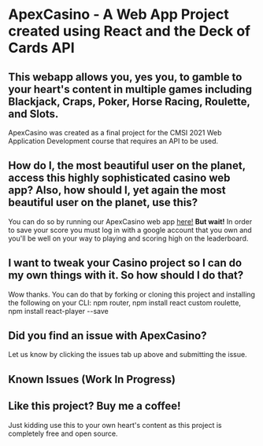 # ApexCasino - A Web App Project created using React and the Deck of Cards API

## This webapp allows you, yes you, to gamble to your heart's content in multiple games including Blackjack, Craps, Poker, Horse Racing, Roulette, and Slots.

ApexCasino was created as a final project for the CMSI 2021 Web Application Development course that requires an API to be used.

## How do I, the most beautiful user on the planet, access this highly sophisticated casino web app? Also, how should I, yet again the most beautiful user on the planet, use this?

You can do so by running our ApexCasino web app [here!](https://casino-5bfa0.web.app/)
**But wait!** In order to save your score you must log in with a google account that you own and you'll be well on your way to playing and scoring high on the leaderboard.

## I want to tweak your Casino project so I can do my own things with it. So how should I do that?

Wow thanks. You can do that by forking or cloning this project and installing the following on your CLI:
npm router, npm install react custom roulette, npm install react-player --save

## Did you find an issue with ApexCasino?

Let us know by clicking the issues tab up above and submitting the issue.

## Known Issues (Work In Progress)

## Like this project? Buy me a coffee!

Just kidding use this to your own heart's content as this project is completely free and open source.
